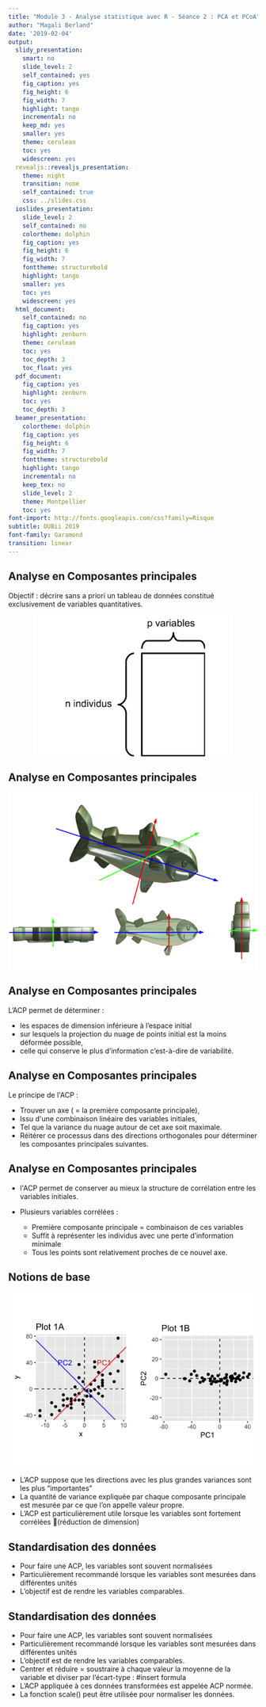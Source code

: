 ```yaml
---
title: "Module 3 - Analyse statistique avec R - Séance 2 : PCA et PCoA"
author: "Magali Berland"
date: '2019-02-04'
output:
  slidy_presentation:
    smart: no
    slide_level: 2
    self_contained: yes
    fig_caption: yes
    fig_height: 6
    fig_width: 7
    highlight: tango
    incremental: no
    keep_md: yes
    smaller: yes
    theme: cerulean
    toc: yes
    widescreen: yes
  revealjs::revealjs_presentation:
    theme: night
    transition: none
    self_contained: true
    css: ../slides.css
  ioslides_presentation:
    slide_level: 2
    self_contained: no
    colortheme: dolphin
    fig_caption: yes
    fig_height: 6
    fig_width: 7
    fonttheme: structurebold
    highlight: tango
    smaller: yes
    toc: yes
    widescreen: yes
  html_document:
    self_contained: no
    fig_caption: yes
    highlight: zenburn
    theme: cerulean
    toc: yes
    toc_depth: 3
    toc_float: yes
  pdf_document:
    fig_caption: yes
    highlight: zenburn
    toc: yes
    toc_depth: 3
  beamer_presentation:
    colortheme: dolphin
    fig_caption: yes
    fig_height: 6
    fig_width: 7
    fonttheme: structurebold
    highlight: tango
    incremental: no
    keep_tex: no
    slide_level: 2
    theme: Montpellier
    toc: yes
font-import: http://fonts.googleapis.com/css?family=Risque
subtitle: DUBii 2019
font-family: Garamond
transition: linear
---
```




## Analyse en Composantes principales

Objectif : décrire sans a priori un tableau de données constitué exclusivement de variables quantitatives.

<img src="figures/PCA_PCoA_intro_unnamed-chunk-2-1.png" width="400px" style="display: block; margin: auto;" />

## Analyse en Composantes principales

<img src="figures/PCA_PCoA_intro_unnamed-chunk-3-1.png" width="600px" style="display: block; margin: auto;" />

## Analyse en Composantes principales

L’ACP permet de déterminer :

- les espaces de dimension inférieure à l’espace initial 
- sur lesquels la projection du nuage de points initial est la moins déformée possible, 
- celle qui conserve le plus d’information c’est-à-dire de variabilité.


## Analyse en Composantes principales

Le principe de l'ACP : 

- Trouver un axe ( = la première composante principale), 
- Issu d'une combinaison linéaire des variables initiales, 
- Tel que la variance du nuage autour de cet axe soit maximale. 
- Réitérer ce processus dans des directions orthogonales pour déterminer les composantes principales suivantes.

## Analyse en Composantes principales

- l'ACP permet de conserver au mieux la structure de corrélation entre les variables initiales.
- Plusieurs variables corrélées : 

  - Première composante principale = combinaison de ces variables 
  - Suffit à représenter les individus avec une perte d’information minimale 
  - Tous les points sont relativement proches de ce nouvel axe.

## Notions de base

<img src="figures/PCA_PCoA_intro_unnamed-chunk-4-1.png" width="500px" style="display: block; margin: auto;" />

- L’ACP suppose que les directions avec les plus grandes variances sont les plus “importantes”
- La quantité de variance expliquée par chaque composante principale est mesurée par ce que l’on appelle valeur propre.
- L’ACP est particulièrement utile lorsque les variables sont fortement corrélées (réduction de dimension)


## Standardisation des données

- Pour faire une ACP, les variables sont souvent normalisées 
- Particulièrement recommandé lorsque les variables sont mesurées dans différentes unités 
- L’objectif est de rendre les variables comparables. 

## Standardisation des données

- Pour faire une ACP, les variables sont souvent normalisées 
- Particulièrement recommandé lorsque les variables sont mesurées dans différentes unités 
- L’objectif est de rendre les variables comparables. 
- Centrer et réduire = soustraire à chaque valeur la moyenne de la variable et diviser par l’écart-type : #insert formula
- L’ACP appliquée à ces données transformées est appelée ACP normée.
- La fonction scale() peut être utilisée pour normaliser les données.
